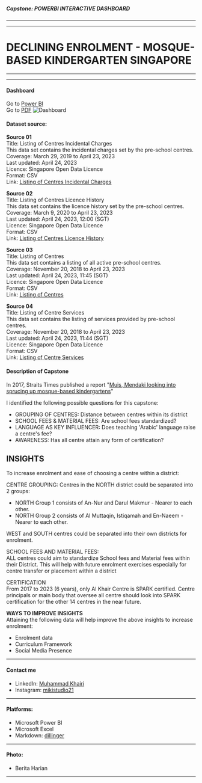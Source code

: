 ##### Capstone: POWERBI INTERACTIVE DASHBOARD
---
---
# DECLINING ENROLMENT - MOSQUE-BASED KINDERGARTEN SINGAPORE

---
---
#### Dashboard
Go to [Power BI](https://github.com/muhdkhairiboyani/capstone_declining-enrolment-mosque-based-kindergarten-SG/blob/main/Analysis%20of%20MBK%20Singapore_v2.pbix) \
Go to [PDF](https://github.com/muhdkhairiboyani/capstone_declining-enrolment-mosque-based-kindergarten-SG/blob/main/Analysis%20of%20MBK%20Singapore_v2.pdf)
![Dashboard](NYP_intake_dashboard.png)

#### Dataset source:
**Source 01** \
Title: Listing of Centres Incidental Charges \
This data set contains the incidental charges set by the pre-school centres. \
Coverage: March 29, 2019 to April 23, 2023 \
Last updated: April 24, 2023 \
Licence: Singapore Open Data Licence \
Format: CSV \
Link: [Listing of Centres Incidental Charges](https://data.gov.sg/dataset/listing-of-centres-incidental-charges)

**Source 02** \
Title: Listing of Centres Licence History \
This data set contains the licence history set by the pre-school centres. \
Coverage: March 9, 2020 to April 23, 2023 \
Last updated: April 24, 2023, 12:00 (SGT) \
Licence: Singapore Open Data Licence \
Format: CSV \
Link: [Listing of Centres Licence History](https://data.gov.sg/dataset/listing-of-centres-licence-history)

**Source 03** \
Title: Listing of Centres \
This data set contains a listing of all active pre-school centres. \
Coverage: November 20, 2018 to April 23, 2023 \
Last updated: April 24, 2023, 11:45 (SGT) \
Licence: Singapore Open Data Licence \
Format: CSV \
Link: [Listing of Centres](https://data.gov.sg/dataset/listing-of-centres)

**Source 04** \
Title: Listing of Centre Services \
This data set contains the listing of services provided by pre-school centres. \
Coverage: November 20, 2018 to April 23, 2023 \
Last updated: April 24, 2023, 11:44 (SGT) \
Licence: Singapore Open Data Licence \
Format: CSV \
Link: [Listing of Centre Services](https://data.gov.sg/dataset/listing-of-centre-services)

#### Description of Capstone
In 2017, Straits Times published a report "[Muis, Mendaki looking into sprucing up mosque-based kindergartens](https://www.straitstimes.com/singapore/muis-mendaki-looking-into-sprucing-up-mosque-based-kindergartens)"

I identified the following possible questions for this capstone:
- GROUPING OF CENTRES: Distance between centres within its district
- SCHOOL FEES & MATERIAL FEES: Are school fees standardized?
- LANGUAGE AS KEY INFLUENCER: Does teaching 'Arabic' language raise a centre's fee?
- AWARENESS: Has all centre attain any form of certification?

## INSIGHTS
To increase enrolment and ease of choosing a centre within a district: 

CENTRE GROUPING:
Centres in the NORTH district could be separated into 2 groups:
- NORTH Group 1 consists of An-Nur and Darul Makmur - Nearer to each other.
- NORTH Group 2 consists of Al Muttaqin, Istiqamah and En-Naeem - Nearer to each other.

WEST and SOUTH centres could be separated into their own districts for enrolment.

SCHOOL FEES AND MATERIAL FEES: \
ALL centres could aim to standardize School fees and Material fees within their District. This will help with future enrolment exercises especially for centre transfer or placement within a district 

CERTIFICATION \
From 2017 to 2023 (6 years), only Al Khair Centre is SPARK certified. Centre principals or main body that oversee all centre should look into SPARK certification for the other 14 centres in the near future.

**WAYS TO IMPROVE INSIGHTS** \
Attaining the following data will help improve the above insights to increase enrolment:
- Enrolment data
- Curriculum Framework
- Social Media Presence



---

#### Contact me
- LinkedIn: [Muhammad Khairi](www.linkedin.com/in/muhammd-khairi-boyani-10694061)
- Instagram: [mikistudio21](https://www.instagram.com/mikistudio21/)

---
#### Platforms:
- Microsoft Power BI
- Microsoft Excel
- Markdown: [dillinger](https://dillinger.io)

---
#### Photo:
- Berita Harian

---
